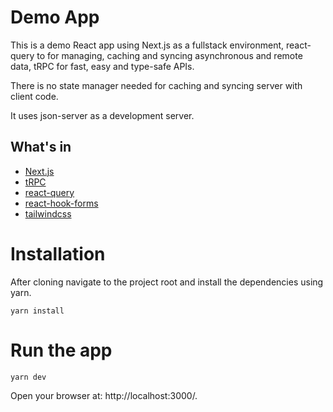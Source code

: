 # Demo App

This is a demo React app using Next.js as a fullstack environment, react-query to for managing, caching and syncing asynchronous and remote data, tRPC for fast, easy and type-safe APIs.

There is no state manager needed for caching and syncing server with client code.

It uses json-server as a development server.

## What's in
* [Next.js](https://nextjs.org/)
* [tRPC](https://trpc.io/)
* [react-query](https://tanstack.com/query/v4/?from=reactQueryV3&original=https://react-query-v3.tanstack.com/)
* [react-hook-forms](https://react-hook-form.com/)
* [tailwindcss](https://tailwindcss.com/)


# Installation

After cloning navigate to the project root and install the dependencies using yarn.
```
yarn install
```

# Run the app
```
yarn dev
```

Open your browser at: http://localhost:3000/.
